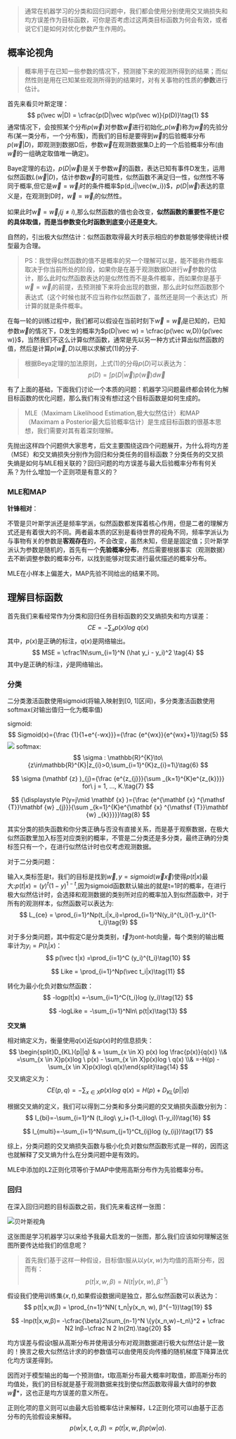 > 通常在机器学习的分类和回归问题中，我们都会使用分别使用交叉熵损失和均方误差作为目标函数，可你是否考虑过这两类目标函数为何会有效，或者说它们是如何对优化参数产生作用的。

## 概率论视角

> 概率用于在已知一些参数的情况下，预测接下来的观测所得到的结果；而似然性则是用在已知某些观测所得到的结果时，对有关事物的性质的**参数**进行估计。

首先来看贝叶斯定理：
$$
p(\vec w|D) = \cfrac{p(D|\vec w)p(\vec w)}{p(D)}\tag{1}
$$
通常情况下，会按照某个分布$p(\vec w)$对参数$\vec w$进行初始化,$p(\vec w)$称为$\vec w$的先验分布(某一类分布，一个分布簇)，而我们的目标是要得到$\vec w$的后验概率分布$p(\vec w|D)$，即观测到数据D后，参数$\vec w$在观测数据集D上的一个后验概率分布(由$\vec w$的一组确定取值唯一确定)。



Baye定理的右边，$p(D|\vec w)$是关于参数$\vec w$的函数，表达已知有事件D发生，运用似然函数$L(\vec w|D)$，估计参数$\vec w$的可能性，似然函数不满足归一性，似然性不等同于概率,但它是$\vec w = \vec w_i$时的条件概率$p(d_i|\vec{w_i})$，$p(D|\vec w)$表达的意义是，在观测到D时，$\vec w = \vec w_i$的似然性。

如果此时$\vec w = \vec w_j(j\ne i)$,那么似然函数的值也会改变，**似然函数的重要性不是它的具体取值，而是当参数变化时函数到底变小还是变大**。



自然的，引出极大似然估计：似然函数取得最大时表示相应的参数能够使得统计模型最为合理。



> PS：我觉得似然函数的值不是概率的另一个理解可以是，能不能称作概率取决于你当前所处的阶段，如果你是在基于观测数据D进行$\vec w$参数的估计，那么此时似然函数表达的是似然性而不是条件概率，而如果你是基于$\vec w = \vec w_i$的前提，去预测接下来将会出现的数据，那么此时似然函数那个表达式（这个时候也就不应当称作似然函数了，虽然还是同一个表达式）所计算的就是条件概率。



在每一轮的训练过程中，我们都可以假设在当前时刻下$\vec w = \vec w_i$是已知的，已知参数$\vec w$的情况下，D发生的概率为$p(D|\vec w) = \cfrac{p(\vec w,D)}{p(\vec w)}$，当然我们不这么计算似然函数，通常是先以另一种方式计算出似然函数的值，然后是计算$p(\vec w,D)$以用以求解式(1)的分子.

> 根据Beya定理的加法原则，上式(1)的分母$p(D)$可以表达为：
> $$
> p(D)=\int p(D|\vec w)p(\vec w)d\vec w \tag{2}
> $$
>

有了上面的基础，下面我们讨论一个本质的问题：机器学习问题最终都会转化为解目标函数的优化问题，那么我们有没有想过这个目标函数是如何生成的。

> MLE（Maximam Likelihood Estimation,极大似然估计）和MAP（Maximam a Posterior最大后验概率估计）是生成目标函数的很基本思想，我们需要对其有着深刻理解。

先抛出这样四个问题供大家思考，后文主要围绕这四个问题展开，为什么将均方差（MSE）和交叉熵损失分别作为回归和分类任务的目标函数？分类任务的交叉损失熵是如何与MLE相关联的？回归问题的均方误差与最大后验概率分布有何关系？为什么增加一个正则项是有意义的？



### MLE和MAP

**针锋相对**：

不管是贝叶斯学派还是频率学派，似然函数都发挥着核心作用，但是二者的理解方式还是有着很大的不同。两者最本质的区别是看待世界的视角不同，频率学派认为与事物有关的参数是**客观存在**的，不会改变，虽然未知，但是是固定值；贝叶斯学派认为参数是随机的，首先有一个**先验概率分布**，然后需要根据事实（观测数据）去不断调整参数的概率分布，以找到能够对现实进行最优描述的概率分布。

MLE在小样本上偏差大，MAP先验不同给出的结果不同。



## 理解目标函数

首先我们来看经常作为分类和回归任务目标函数的交叉熵损失和均方误差：
$$
CE = -\sum_x p(x)log\ q(x) \tag{3}
$$
其中，$p(x)$是正确的标注，$q(x)$是网络输出。
$$
MSE = \cfrac1N\sum_{i=1}^N (\hat y_i - y_i)^2 \tag{4}
$$
其中y是正确的标注，$\hat y$是网络输出。



### 分类

二分类激活函数使用sigmoid(将输入映射到[0, 1]区间)，多分类激活函数使用softmax(对输出值归一化为概率值)

sigmoid:
$$
Sigmoid(x)={\frac {1}{1+e^{-wx}}}={\frac {e^{wx}}{e^{wx}+1}}\tag{5}
$$
![](/media/images/sigmoid.png)
softmax:
$$
\sigma : \mathbb{R}^{K}\to\{z\in\mathbb{R}^{K}|z_{i}>0,\sum_{i=1}^{K}z_{i}=1\}\tag{6}
$$

$$
\sigma (\mathbf {z} )_{j}={\frac {e^{z_{j}}}{\sum _{k=1}^{K}e^{z_{k}}}}  for\  j = 1, …, K.\tag{7}
$$

$$
{\displaystyle P(y=j\mid \mathbf {x} )={\frac {e^{\mathbf {x} ^{\mathsf {T}}\mathbf {w} _{j}}}{\sum _{k=1}^{K}e^{\mathbf {x} ^{\mathsf {T}}\mathbf {w} _{k}}}}}\tag{8}
$$

其实分类的损失函数和你分类正确与否没有直接关系，而是基于观察数据，在极大似然函数里加入标签对应类别的概率，不管是二分类还是多分类，最终正确的分类标签只有一个，在进行似然估计时也仅考虑观测数据。

对于二分类问题：

输入x,类标签是t，我们的目标是找到$\vec w,y=sigmoid(\vec w \vec x)$使得$p(t|x)$最大:$p(t|x) = (y)^t(1-y)^{1-t}$,因为sigmoid函数默认输出的就是t=1时的概率，在进行极大似然估计时，会选择和观测数据的类别所对应的概率加入到似然函数中，对于所有的观测样本，似然函数可以表达为:
$$
L_{ce} = \prod_{i=1}^Np(t_i|x_i)=\prod_{i=1}^N(y_i)^{t_i}(1-y_i)^{1-t_i}\tag{9}
$$



对于多分类问题，其中假定C是分类类别，$\vec t$为ont-hot向量，每个类别的输出概率计为$y_i=P(t_i|x)$：
$$
p(\vec t|x) =\prod_{i=1}^C (y_i)^{t_i}\tag{10}
$$

$$
Like = \prod_{i=1}^Np(\vec t_i|x)\tag{11}
$$

转化为最小化负对数似然函数：
$$
-logp(t|x) =-\sum_{i=1}^C{t_i}log (y_i)\tag{12}
$$

$$
-logLike = -\sum_{i=1}^Nln\ p(t|x)\tag{13}
$$



**交叉熵**

相对熵定义为，衡量使用$q(x)$近似$p(x)$时的信息损失：
$$
\begin{split}D_{KL}(p||q) & = \sum_{x \in X} p(x) log \frac{p(x)}{q(x)} \\& =\sum_{x \in X}p(x)log \ p(x) - \sum_{x \in X}p(x)log \ q(x) \\& =-H(p) - \sum_{x \in X}p(x)log\ q(x)\end{split}\tag{14}
$$
交叉熵定义为：
$$
CE(p, q) = -\sum_{x \in X}p(x)log\ q(x) = H(p) + D_{KL}(p||q)\tag{15}
$$


根据交叉熵的定义，我们可以得到二分类和多分类问题的交叉熵损失函数分别为：
$$
l_{bi}=-\sum_{i=1}^N (t_ilog\ y_i+(1-t_i)log\ (1-y_i))\tag{16}
$$

$$
l_{multi}=-\sum_{i=1}^N\sum_{j=1}^Ct_{ij}log (y_{ij})\tag{17}
$$

综上，分类问题的交叉熵损失函数与极小化负对数似然函数形式是一样的，因而这也就解释了交叉熵为什么在分类问题中是有效的。

<!--即便我们知道了这二者形式一样，也可以根据MLE去理解交叉熵损失函数的意义，但是为什么依据交叉熵定义写出的损失函数会和MLE的形式一样呢，交叉熵本身的定义里和极大似然函数是否有什么关系呢？-->

MLE中添加的L2正则化项等价于MAP中使用高斯分布作为先验概率分布。



### 回归

在深入回归问题的目标函数之前，我们先来看这样一张图：

![贝叶斯视角](/media/images/awesome.png)

这张图是学习机器学习以来给予我最大启发的一张图，那么我们应该如何理解这张图所要传达给我们的信息呢？

> 首先我们基于这样一种假设，目标值t服从以$y(x,w)$为均值的高斯分布，因而有：
> $$
> p(t|x,w,\beta)=N(t|y(x,w),\beta^{-1})\tag{18}
> $$
>

假设我们使用训练集$\{x,t\}$,如果假设数据间是独立，那么似然函数可以表达为：
$$
p(t|x,w,β) = \prod_{n=1}^NN( t_n|y(x_n, w), β^{−1})\tag{19}
$$

$$
-lnp(t|x,w,β)= -\cfrac{\beta}2\sum_{n-1}^N \{y(x_n,w)−t_n\}^2 + \cfrac N2 lnβ−\cfrac N 2 ln(2π).\tag{20}
$$

均方误差与假设t服从高斯分布并使用该分布对观测数据进行极大似然估计是一致的！换言之极大似然估计求的的参数值可以由使用反向传播的随机梯度下降算法优化均方误差得到。

因而对于模型输出的每一个预测值t，t取高斯分布最大概率时取值，即高斯分布的均值处，我们的目标就是基于观测数据来找到使似然函数取得最大值时的参数$\vec w*$，这也正是均方误差的意义所在。

<!--那么均方误差的提出是不是独立的呢？是先有的均方误差后来才碰巧发现了其所包含的假设和意义吗？-->

正则化项的意义则可以由最大后验概率估计来解释，L2正则化项可以由基于正态分布的先验假设来解释。
$$
p(w|x, t, α, β) \varpropto p(t|x, w, β)p(w|α).\tag{21}
$$
